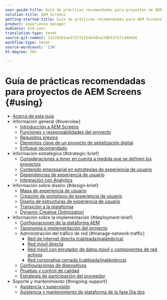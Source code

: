 ```yaml
---
user-guide-title: Guía de prácticas recomendadas para proyectos de AEM Screens
solution-title: AEM Screens
getting-started-title: Guía de prácticas recomendadas para AEM Screens
product: experience manager
audience: end-user
translation-type: tm+mt
source-git-commit: 14334261ae572f31754b5dba230b53717cd46626
workflow-type: tm+mt
source-wordcount: '130'
ht-degree: 76%

---
```



# Guía de prácticas recomendadas para proyectos de AEM Screens {#using}

+ [Acerca de esta guía](about-guide.md)
+ Información general {#overview}
   + [Introducción a AEM Screens](introduction.md)
   + [Funciones y responsabilidades del proyecto](roles-responsibilities.md)
   + [Requisitos previos](pre-requisites.md)
   + [Elementos clave de un proyecto de señalización digital](getting-started-digital-signage.md)
   + [Enfoque recomendado](recommended-approach.md)
+ Información estratégica {#strategic-brief}
   + [Consideraciones a tener en cuenta a medida que se definen los proyectos](pre-sales-considerations.md)
   + [Contenido empresarial en estrategias de experiencia de usuario](business-content-strategy.md)
   + [Dependencias de experiencia de usuario](ux-dependencies.md)
   + [Integración con Analytics](analytics.md)
+ Información sobre diseño {#design-brief}
   + [Mapa de experiencia de usuario](journey-map.md)
   + [Creación de prototipos de experiencia de usuario](prototypes.md)
   + [Diseño de estructuras de experiencia de usuario](wireframes.md)
   + [Transición a la plataforma](transition-platform.md)
   + [Dynamic Creative Optimization](dynamic-creative-optimizations.md)
+ Información sobre la implementación {#deployment-brief}
   + [Configuraciones de la plataforma AEM](aem-platform-configurations.md)
   + [Taxonomía e implementación del proyecto](project-taxonomy-implementation.md)
   + Administración del tráfico de red {#manage-network-traffic}
      + [Red de Internet directa (cableada/inalámbrica)](/help/using/direct-internet-network.md)
      + [Red móvil directa](/help/using/mobile-network.md)
      + [Red móvil con enrutador de datos móvil y componentes de red activos](/help/using/mobile-network-router.md)
      + [Red corporativa cerrada (cableada/inalámbrica)](/help/using/enclosed-corporate-network.md)
   + [Configuraciones de dispositivos](device-configurations.md)
   + [Pruebas y control de calidad](testing-quality-assurance.md)
   + [Estrategia de participación del proveedor](vendor-engagement.md)
+ Soporte y mantenimiento {#ongoing-support}
   + [Asistencia y supervisión](support-monitoring.md)
   + [Asistencia y mantenimiento de plataforma de la fase Día dos](day-two-support-maintenance.md)
